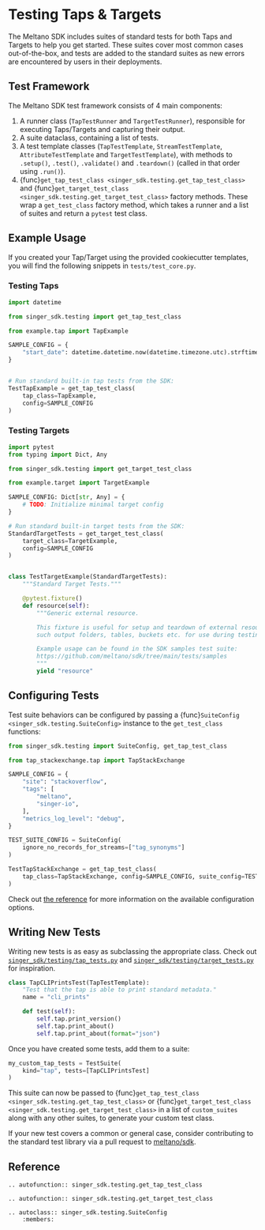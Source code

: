 # Testing Taps & Targets

The Meltano SDK includes suites of standard tests for both Taps and Targets to help you get started.
These suites cover most common cases out-of-the-box, and tests are added to the standard suites as new errors are encountered by users in their deployments.

## Test Framework

The Meltano SDK test framework consists of 4 main components:

1. A runner class (`TapTestRunner` and `TargetTestRunner`), responsible for executing Taps/Targets and capturing their output.
1. A suite dataclass, containing a list of tests.
1. A test template classes (`TapTestTemplate`, `StreamTestTemplate`, `AttributeTestTemplate` and `TargetTestTemplate`), with methods to `.setup()`, `.test()`, `.validate()` and `.teardown()` (called in that order using `.run()`).
1. {func}`get_tap_test_class <singer_sdk.testing.get_tap_test_class>` and {func}`get_target_test_class <singer_sdk.testing.get_target_test_class>` factory methods. These wrap a `get_test_class` factory method, which takes a runner and a list of suites and return a `pytest` test class.

## Example Usage

If you created your Tap/Target using the provided cookiecutter templates, you will find the following snippets in `tests/test_core.py`.

### Testing Taps

```python
import datetime

from singer_sdk.testing import get_tap_test_class

from example.tap import TapExample

SAMPLE_CONFIG = {
    "start_date": datetime.datetime.now(datetime.timezone.utc).strftime("%Y-%m-%d")
}


# Run standard built-in tap tests from the SDK:
TestTapExample = get_tap_test_class(
    tap_class=TapExample,
    config=SAMPLE_CONFIG
)
```

### Testing Targets

```python
import pytest
from typing import Dict, Any

from singer_sdk.testing import get_target_test_class

from example.target import TargetExample

SAMPLE_CONFIG: Dict[str, Any] = {
    # TODO: Initialize minimal target config
}

# Run standard built-in target tests from the SDK:
StandardTargetTests = get_target_test_class(
    target_class=TargetExample,
    config=SAMPLE_CONFIG
)


class TestTargetExample(StandardTargetTests):
    """Standard Target Tests."""

    @pytest.fixture()
    def resource(self):
        """Generic external resource.

        This fixture is useful for setup and teardown of external resources,
        such output folders, tables, buckets etc. for use during testing.

        Example usage can be found in the SDK samples test suite:
        https://github.com/meltano/sdk/tree/main/tests/samples
        """
        yield "resource"
```

## Configuring Tests

Test suite behaviors can be configured by passing a {func}`SuiteConfig <singer_sdk.testing.SuiteConfig>` instance to the `get_test_class` functions:

```python
from singer_sdk.testing import SuiteConfig, get_tap_test_class

from tap_stackexchange.tap import TapStackExchange

SAMPLE_CONFIG = {
    "site": "stackoverflow",
    "tags": [
        "meltano",
        "singer-io",
    ],
    "metrics_log_level": "debug",
}

TEST_SUITE_CONFIG = SuiteConfig(
    ignore_no_records_for_streams=["tag_synonyms"]
)

TestTapStackExchange = get_tap_test_class(
    tap_class=TapStackExchange, config=SAMPLE_CONFIG, suite_config=TEST_SUITE_CONFIG
)
```

Check out [the reference](#reference) for more information on the available configuration options.

## Writing New Tests

Writing new tests is as easy as subclassing the appropriate class.
Check out [`singer_sdk/testing/tap_tests.py`](https://github.com/meltano/sdk/tree/main/singer_sdk/testing/tap_tests.py) and [`singer_sdk/testing/target_tests.py`](https://github.com/meltano/sdk/tree/main/singer_sdk/testing/target_tests.py) for inspiration.

```python
class TapCLIPrintsTest(TapTestTemplate):
    "Test that the tap is able to print standard metadata."
    name = "cli_prints"

    def test(self):
        self.tap.print_version()
        self.tap.print_about()
        self.tap.print_about(format="json")
```

Once you have created some tests, add them to a suite:

```python
my_custom_tap_tests = TestSuite(
    kind="tap", tests=[TapCLIPrintsTest]
)
```

This suite can now be passed to {func}`get_tap_test_class <singer_sdk.testing.get_tap_test_class>` or {func}`get_target_test_class <singer_sdk.testing.get_target_test_class>` in a list of `custom_suites` along with any other suites, to generate your custom test class.

If your new test covers a common or general case, consider contributing to the standard test library via a pull request to [meltano/sdk](https://github.com/meltano/sdk).

## Reference

```{eval-rst}
.. autofunction:: singer_sdk.testing.get_tap_test_class
```

```{eval-rst}
.. autofunction:: singer_sdk.testing.get_target_test_class
```

```{eval-rst}
.. autoclass:: singer_sdk.testing.SuiteConfig
    :members:
```
